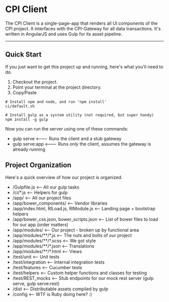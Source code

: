 # CPI Client
The CPI Client is a single-page-app that renders all UI components of the CPI project.  It interfaces with the CPI-Gateway for all data transactions.  It's written in AngularJS and uses Gulp for its asset pipeline.

_________

## Quick Start
If you just want to get this project up and running, here's what you'll need to do.

1. Checkout the project.
2. Point your terminal at the project directory.
3. Copy/Paste

```
# Install npm and node, and run 'npm install'
ci/default.sh

# Install gulp as a system utility (not required, but super handy)
npm install -g gulp
```

Now you can run the server using one of these commands:

* gulp serve  <--- Runs the client and a stub gateway
* gulp serve:app <--- Runs *only* the client, assumes the gateway is already running

## Project Organization
Here's a quick overview of how our project is organized.

* /Gulpfile.js <-- All our gulp tasks
* /ci/*.js <-- Helpers for gulp
* /app/ <-- All our project files
* /app/bower_components/ <-- Vendor libraries
* /app/index.html, RlLoad.js, RlModule.js <-- Landing page + bootstrap helpers
* /app/bower_css.json, bower_scripts.json <-- List of bower files to load for our app (order matters)
* /app/modules/ <-- Our project - broken up by functional area
* /app/modules/\*\*/*.js <-- The nuts and bolts of our project
* /app/modules/\*\*/*.scss <-- We got style
* /app/modules/\*\*/*.json <-- Translations
* /app/modules/\*\*/*.html <-- Views
* /test/unit <-- Unit tests
* /test/integration <-- Internal integration tests
* /test/features <-- Cucumber tests
* /test/helpers <-- Custom helper functions and classes for testing
* /test/REST_mocks <-- Stub endpoints for our mock rest server (gulp serve, gulp serve:rest)
* /dist <-- Distributable assets compiled by gulp
* /config <-- WTF is Ruby doing here?  :)